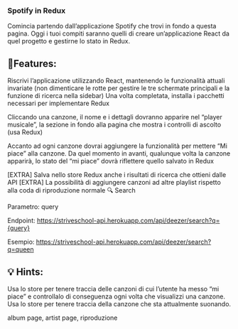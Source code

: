 ### Spotify in Redux

Comincia partendo dall’applicazione Spotify che trovi in fondo a questa pagina. Oggi i tuoi compiti saranno quelli di creare un’applicazione React da quel progetto e gestirne lo stato in Redux.

## 💬Features:

Riscrivi l’applicazione utilizzando React, mantenendo le funzionalità attuali invariate (non dimenticare le rotte per gestire le tre schermate principali e la funzione di ricerca nella sidebar)
Una volta completata, installa i pacchetti necessari per implementare Redux

Cliccando una canzone, il nome e i dettagli dovranno apparire nel “player musicale”, la sezione in fondo alla pagina che mostra i controlli di ascolto (usa Redux)

Accanto ad ogni canzone dovrai aggiungere la funzionalità per mettere “Mi piace” alla canzone. Da quel momento in avanti, qualunque volta la canzone apparirà, lo stato del “mi piace” dovrà riflettere quello salvato in Redux

[EXTRA] Salva nello store Redux anche i risultati di ricerca che ottieni dalle API
[EXTRA] La possibilità di aggiungere canzoni ad altre playlist rispetto alla coda di riproduzione normale
🔍 Search

Parametro: query

Endpoint: https://striveschool-api.herokuapp.com/api/deezer/search?q={query}

Esempio: https://striveschool-api.herokuapp.com/api/deezer/search?q=queen

## 💡 Hints:

Usa lo store per tenere traccia delle canzoni di cui l’utente ha messo “mi piace” e controllalo di conseguenza ogni volta che visualizzi una canzone.
Usa lo store per tenere traccia della canzone che sta attualmente suonando.

album page, artist page, riproduzione
